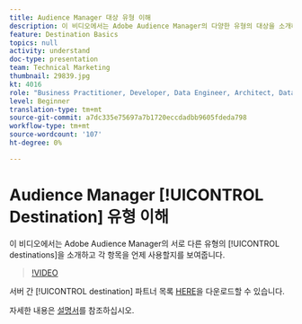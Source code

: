```yaml
---
title: Audience Manager 대상 유형 이해
description: 이 비디오에서는 Adobe Audience Manager의 다양한 유형의 대상을 소개하고 각 대상을 언제 사용할지를 예시합니다.
feature: Destination Basics
topics: null
activity: understand
doc-type: presentation
team: Technical Marketing
thumbnail: 29839.jpg
kt: 4016
role: "Business Practitioner, Developer, Data Engineer, Architect, Data Architect, Administrator, Leader"
level: Beginner
translation-type: tm+mt
source-git-commit: a7dc335e75697a7b1720eccdadbb9605fdeda798
workflow-type: tm+mt
source-wordcount: '107'
ht-degree: 0%

---
```



# Audience Manager [!UICONTROL Destination] 유형 이해

이 비디오에서는 Adobe Audience Manager의 서로 다른 유형의 [!UICONTROL destinations]을 소개하고 각 항목을 언제 사용할지를 보여줍니다.

>[!VIDEO](https://video.tv.adobe.com/v/29839/?quality=12)

서버 간 [!UICONTROL destination] 파트너 목록 [HERE](https://docs.adobe.com/help/en/audience-manager/user-guide/overview/gdpr/assets/AAM-Partners-October2019.xlsx)을 다운로드할 수 있습니다.

자세한 내용은 [설명서](https://docs.adobe.com/content/help/en/audience-manager/user-guide/features/destinations/destinations.html)를 참조하십시오.
